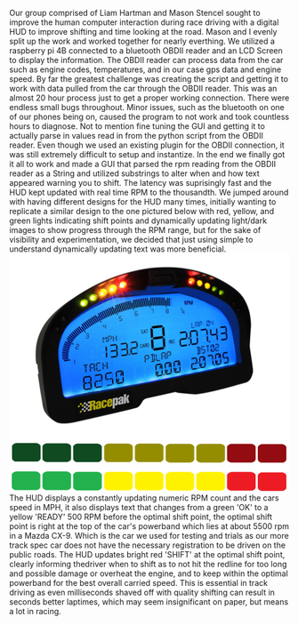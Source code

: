 Our group comprised of Liam Hartman and Mason Stencel sought to improve the human computer interaction during race driving with a digital HUD to improve shifting and time looking at the road. 
Mason and I evenly split up the work and worked together for nearly everthing. 
We utilized a raspberry pi 4B connected to a bluetooth OBDII reader and an LCD Screen to display the information.
The OBDII reader can process data from the car such as engine codes, temperatures, and in our case gps data and engine speed. 
By far the greatest challenge was creating the script and getting it to work with data pulled from the car through the OBDII reader. This was an almost 20 hour process just to get a proper working connection.
There were endless small bugs throughout. Minor issues, such as the bluetooth on one of our phones being on, caused the program to not work and took countless hours to diagnose. 
Not to mention fine tuning the GUI and getting it to actually parse in values read in from the python script from the OBDII reader. 
Even though we used an existing plugin for the OBDII connection, it was still extremely difficult to setup and instantize. 
In the end we finally got it all to work and made a GUI that parsed the rpm reading from the OBDII reader as a String and utilized substrings to alter when and how text appeared warning you to shift.
The latency was suprisingly fast and the HUD kept updated with real time RPM to the thousandth. 
We jumped around with having different designs for the HUD many times, initially wanting to replicate a similar design to the one pictured below with red, yellow, and green lights indicating shift points and dynamically updating light/dark images to show progress through the RPM range,
but for the sake of visibility and experimentation, we decided that just using simple to understand dynamically updating text was more beneficial. 
![Alt text](data/Images/ExampleRPM.jpg?raw=true "Title")
![Alt text](data/Images/RectangleVersion.png?raw=true "Title")
The HUD displays a constantly updating numeric RPM count and the cars speed in MPH, it also displays text that changes from a green 'OK' to a yellow 'READY' 500 RPM before the optimal shift point, the optimal shift point is 
right at the top of the car's powerband which lies at about 5500 rpm in a Mazda CX-9. Which is the car we used for testing and trials as our more track spec car does not have the necessary registration to be driven on the public roads. 
The HUD updates bright red 'SHIFT' at the optimal shift point, clearly informing thedriver when to shift as to not hit the redline for too long and possible damage or overheat the engine, and to keep within the optimal powerband for the best overall carried speed. 
This is essential in track driving as even milliseconds shaved off with quality shifting can result in seconds better laptimes, which may seem insignificant on paper, but means a lot in racing. 

